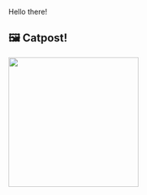 Hello there!



## 🖼️ Catpost!

<sub>
    <img src="https://cdn2.thecatapi.com/images/4hc.gif" height="256">
</sub>


